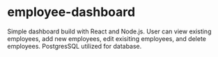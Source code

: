 # employee-dashboard

Simple dashboard build with React and Node.js. User can view existing employees, add new employees, edit exisiting employees, and delete employees. PostgresSQL utilized for database.
